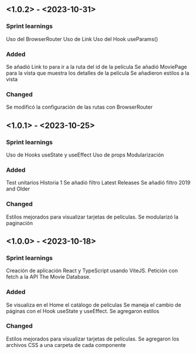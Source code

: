 ## <1.0.2> - <2023-10-31>

### Sprint learnings

Uso del BrowserRouter
Uso de Link
Uso del Hook useParams()

### Added

Se añadió Link to para ir a la ruta del id de la película
Se añadió MoviePage para la vista que muestra los detalles de la película
Se añadieron estilos a la vista

### Changed

Se modificó la configuración de las rutas con BrowserRouter

## <1.0.1> - <2023-10-25>

### Sprint learnings

Uso de Hooks useState y useEffect
Uso de props
Modularización

### Added

Test unitarios Historia 1
Se añadió filtro Latest Releases
Se añadió filtro 2019 and Older

### Changed

Estilos mejorados para visualizar tarjetas de películas.
Se modularizó la paginación

## <1.0.0> - <2023-10-18>

### Sprint learnings

Creación de aplicación React y TypeScript usando ViteJS.
Petición con fetch a la API The Movie Database.


### Added

Se visualiza en el Home el catálogo de películas
Se maneja el cambio de páginas con el Hook useState y useEffect.
Se agregaron estilos

### Changed

Estilos mejorados para visualizar tarjetas de películas.
Se agregaron los archivos CSS a una carpeta de cada componente


